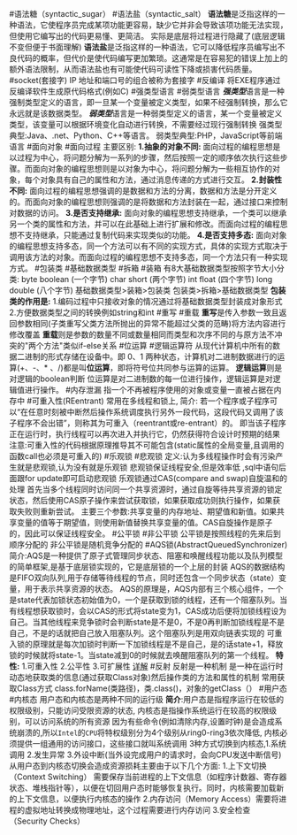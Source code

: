 #语法糖（syntactic_sugar） #语法盐（syntactic_salt）
	**语法糖**是泛指这样的一种语法，它使程序员完成某项功能更容易，缺少它并非会导致该项功能无法实现，但使用它编写出的代码更易懂、更简洁。
	实际是底层将过程进行隐藏了(底层逻辑不变但便于书面理解)
	**语法盐**是泛指这样的一种语法，它可以降低程序员编写出不良代码的概率，但代价是使代码编写更加繁琐。这通常是在容易犯的错误上加上的额外语法限制，从而语法盐也有可能使代码可读性下降或损害代码质量。
#socket(套接字)
	IP 地址和端口号的组合被称为套接字
#反编译
	将EXE程序通过反编译软件生成原代码格式(例如C)
#强类型语言 #弱类型语言
	***强类型***语言是一种强制类型定义的语言，即一旦某一个变量被定义类型，如果不经强制转换，那么它永远就是该数据类型。 
	***弱类型***语言是一种弱类型定义的语言，某一个变量被定义类型，该变量可以根据环境变化自动进行转换，不需要经过现行强制转换
	强类型典型:Java、.net、Python、C++等语言。  弱类型典型:PHP，JavaScript等前端语言
#面向对象 #面向过程
	主要区别:
	**1.抽象的对象不同:** 面向过程的编程思想是以过程为中心，将问题分解为一系列的步骤，然后按照一定的顺序依次执行这些步骤。而面向对象的编程思想则是以对象为中心，将问题分解为一些相互协作的对象，每个对象具有自己的属性和方法，通过消息传递的方式进行交互。
	**2.封装性不同:** 面向过程的编程思想强调的是数据和方法的分离，数据和方法是分开定义的。而面向对象的编程思想则强调的是将数据和方法封装在一起，通过接口来控制对数据的访问。
	**3.是否支持继承:** 面向对象的编程思想支持继承，一个类可以继承另一个类的属性和方法，并可以在此基础上进行扩展和修改。而面向过程的编程思想不支持继承，只能通过复制代码来实现类似的功能。
	**4.是否支持多态:** 面向对象的编程思想支持多态，同一个方法可以有不同的实现方式，具体的实现方式取决于调用该方法的对象。而面向过程的编程思想不支持多态，同一个方法只有一种实现方式。
#包装类 #基础数据类型 #拆箱 #装箱
	有8大基础数据类型按照字节大小分类:
	byte  boolean   (一个字节)  char   short  (两个字节) 
	 int float (四个字节)  long  double (八个字节)
	基础数据类型>装箱>包装类    包装类>拆箱>基础数据类型
	**包装类的作用是:**
	1.编码过程中只接收对象的情况通过将基础数据类型封装成对象形式
	2.方便数据类型之间的转换例如string和int
#重写 #重载
	**重写**是传入参数一致且返回参数相同(子类重写父类方法所抛出的异常不能超过父类的范畴)将方法内容进行修改覆盖
	**重载**则是参数的数量不同或数量相同而类型和次序不同的与原方法不冲突的"两个方法"类似if-else关系
#位运算 #逻辑运算符
	从现代计算机中所有的数据二进制的形式存储在设备中。即 0、1 两种状态，计算机对二进制数据进行的运算(+、-、* 、/)都是叫**位运算**，即将符号位共同参与运算的运算。
	**逻辑运算**则是对逻辑的boolean判断
	位运算是对二进制数的每一位进行操作，逻辑运算是对逻辑值进行操作。
#内存泄漏
	指一个不再被程序使用的对象或变量一直被占据在内存中
#可重入性(REentrant)
	常用在多线程和锁上,
	简介:  若一个程序或子程序可以“在任意时刻被中断然后操作系统调度执行另外一段代码，这段代码又调用了该子程序不会出错”，则称其为可重入（reentrant或re-entrant）的。 即当该子程序正在运行时，执行线程可以再次进入并执行它，仍然获得符合设计时预期的结果
	注意:可重入性的代码根据原理推导其不可能包含(static属性的全局变量,且调用的函数call也必须是可重入的)
#乐观锁 #悲观锁
	定义:认为多线程操作时会有污染产生就是悲观锁,认为没有就是乐观锁
	悲观锁保证线程安全,但是效率低  ,sql中语句后面跟for update即可启动悲观锁
	乐观锁通过CAS(compare and swap)自旋温和的处理
	首先当多个线程同时访问同一个共享资源时，通过自旋等待共享资源的锁定状态，然后使用CAS原子操作来尝试获取锁，如果获取成功则执行操作，如果获取失败则重新尝试。
	主要三个参数:共享变量的内存地址、期望值和新值。如果共享变量的值等于期望值，则使用新值替换共享变量的值。CAS自旋操作是原子的，因此可以保证线程安全。
#公平锁 #非公平锁
	公平锁是按照线程的先来后到顺序分配的
	非公平锁是随机竞争分配的
#AQS锁(AbstractQueuedSynchronizer)
	简介:AQS是一种提供了原子式管理同步状态、阻塞和唤醒线程功能以及队列模型的简单框架,是基于底层锁实现的，它是底层锁的一个上层的封装
	AQS的数据结构是FIFO双向队列,用于存储等待线程的节点，同时还包含一个同步状态（state）变量，用于表示共享资源的状态。
	AQS的原理是，AQS内部有三个核心组件，一个是state代表加锁状态初始值为0，一个是获取到锁的线程，还有一个阻塞队列。当有线程想获取锁时，会以CAS的形式将state变为1，CAS成功后便将加锁线程设为自己。当其他线程来竞争锁时会判断state是不是0，不是0再判断加锁线程是不是自己，不是的话就把自己放入阻塞队列。这个阻塞队列是用双向链表实现的
	可重入锁的原理就是每次加锁时判断一下加锁线程是不是自己，是的话state+1，释放锁的时候就将state-1。当state减到0的时候就去唤醒阻塞队列的第一个线程。
	**特性:** 1.可重入性 2.公平性 3.可扩展性
	[详解](https://tech.meituan.com/2019/12/05/aqs-theory-and-apply.html)
#反射
	反射是一种机制
	是一种在运行时动态地获取类的信息(通过获取Class对象)然后操作类的方法和属性的机制
	常用获取Class方式 class.forName(类路径)，类.class()，对象的getClass（）
#用户态 #内核态
	用户态和内核态是两种不同的运行级
	**简介**:用户态是指程序运行在较低的权限级别，只能访问受限资源的状态,  内核态是指操作系统运行在较高的权限级别，可以访问系统的所有资源
	因为有些命令(例如清除内存,设置时钟)是会造成系统崩溃的,所以`Intel`的`CPU`将特权级别分为4个级别从ring0-ring3依次降低,
	内核必须提供一组通用的访问接口，这些接口就叫系统调用
	3种方式切换到内核态,1.系统调用 2.发生异常 3.外设中断(当外设完成用户的请求时，会向CPU发送中断信号)
	从用户态到内核态切换会造成资源损耗主要由于以下几个方面:
	1.上下文切换（Context Switching） 需要保存当前进程的上下文信息（如程序计数器、寄存器状态、堆栈指针等），以便在切回用户态时能够恢复执行。同时，内核需要加载新的上下文信息，以便执行内核态的操作
	2.内存访问（Memory Access）需要将进程的虚拟地址转换成物理地址，这个过程需要进行内存访问
	3.安全检查（Security Checks）

